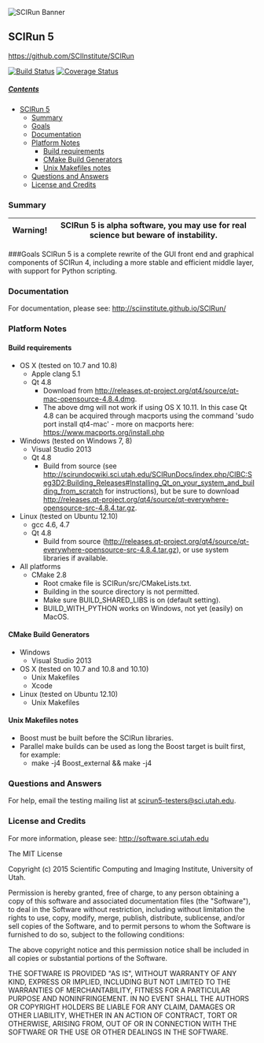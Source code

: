 ![SCIRun Banner](http://www.sci.utah.edu/images/software/SCIRun/scirun.png "")

## SCIRun 5
https://github.com/SCIInstitute/SCIRun

[![Build Status](https://travis-ci.org/SCIInstitute/SCIRun.svg)](https://travis-ci.org/SCIInstitute/SCIRun)
[![Coverage Status](https://coveralls.io/repos/SCIInstitute/SCIRun/badge.png)](https://coveralls.io/r/SCIInstitute/SCIRun)

##### [Contents](#user-content-scirun-5-prototype "generated with DocToc(http://doctoc.herokuapp.com/)")

- [SCIRun 5](#user-content-scirun-5)
	- [Summary](#user-content-summary)
	- [Goals](#user-content-goals)
	- [Documentation](#user-content-documentation)
	- [Platform Notes](#user-content-platform-notes)
		- [Build requirements](#user-content-build-requirements)
		- [CMake Build Generators](#user-content-cmake-build-generators)
		- [Unix Makefiles notes](#user-content-unix-makefiles-notes)
	- [Questions and Answers](#user-content-questions-and-answers)
	- [License and Credits](#user-content-license-and-credits)

### Summary

| Warning! |  SCIRun 5 is alpha software, you may use for real science but beware of instability.  |
|:--------:|:-------------------------------------------------------------------------------------:|

###Goals
SCIRun 5 is a complete rewrite of the GUI front end and graphical components of SCIRun 4, including a more stable and
efficient middle layer, with support for Python scripting.

### Documentation
For documentation, please see: http://sciinstitute.github.io/SCIRun/

### Platform Notes
#### Build requirements
* OS X (tested on 10.7 and 10.8)
  - Apple clang 5.1
  - Qt 4.8
    + Download from http://releases.qt-project.org/qt4/source/qt-mac-opensource-4.8.4.dmg.
    + The above dmg will not work if using OS X 10.11. In this case Qt 4.8 can be acquired through macports using the command 'sudo port install qt4-mac' - more on macports here: https://www.macports.org/install.php
* Windows (tested on Windows 7, 8)
  - Visual Studio 2013
  - Qt 4.8
    + Build from source (see http://scirundocwiki.sci.utah.edu/SCIRunDocs/index.php/CIBC:Seg3D2:Building_Releases#Installing_Qt_on_your_system_and_building_from_scratch for instructions), but be sure to download http://releases.qt-project.org/qt4/source/qt-everywhere-opensource-src-4.8.4.tar.gz.
* Linux (tested on Ubuntu 12.10)
  - gcc 4.6, 4.7
  - Qt 4.8
    + Build from source (http://releases.qt-project.org/qt4/source/qt-everywhere-opensource-src-4.8.4.tar.gz), or use system libraries if available.
* All platforms
  - CMake 2.8
    + Root cmake file is SCIRun/src/CMakeLists.txt.
    + Building in the source directory is not permitted.
    + Make sure BUILD_SHARED_LIBS is on (default setting).
    + BUILD_WITH_PYTHON works on Windows, not yet (easily) on MacOS.

#### CMake Build Generators
* Windows
  - Visual Studio 2013
* OS X (tested on 10.7 and 10.8 and 10.10)
  - Unix Makefiles
  - Xcode
* Linux (tested on Ubuntu 12.10)
  - Unix Makefiles

#### Unix Makefiles notes
* Boost must be built before the SCIRun libraries.
* Parallel make builds can be used as long the Boost target is built first, for example:
  - make -j4 Boost_external && make -j4

### Questions and Answers
For help, email the testing mailing list at scirun5-testers@sci.utah.edu.

### License and Credits
  For more information, please see: http://software.sci.utah.edu

  The MIT License

  Copyright (c) 2015 Scientific Computing and Imaging Institute,
  University of Utah.


  Permission is hereby granted, free of charge, to any person obtaining a
  copy of this software and associated documentation files (the "Software"),
  to deal in the Software without restriction, including without limitation
  the rights to use, copy, modify, merge, publish, distribute, sublicense,
  and/or sell copies of the Software, and to permit persons to whom the
  Software is furnished to do so, subject to the following conditions:

  The above copyright notice and this permission notice shall be included
  in all copies or substantial portions of the Software.

  THE SOFTWARE IS PROVIDED "AS IS", WITHOUT WARRANTY OF ANY KIND, EXPRESS
  OR IMPLIED, INCLUDING BUT NOT LIMITED TO THE WARRANTIES OF MERCHANTABILITY,
  FITNESS FOR A PARTICULAR PURPOSE AND NONINFRINGEMENT. IN NO EVENT SHALL
  THE AUTHORS OR COPYRIGHT HOLDERS BE LIABLE FOR ANY CLAIM, DAMAGES OR OTHER
  LIABILITY, WHETHER IN AN ACTION OF CONTRACT, TORT OR OTHERWISE, ARISING
  FROM, OUT OF OR IN CONNECTION WITH THE SOFTWARE OR THE USE OR OTHER
  DEALINGS IN THE SOFTWARE.
